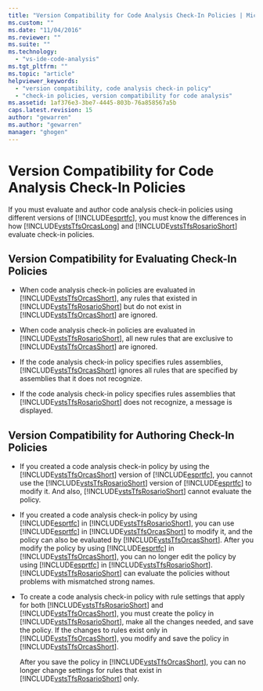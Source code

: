 ```yaml
---
title: "Version Compatibility for Code Analysis Check-In Policies | Microsoft Docs"
ms.custom: ""
ms.date: "11/04/2016"
ms.reviewer: ""
ms.suite: ""
ms.technology: 
  - "vs-ide-code-analysis"
ms.tgt_pltfrm: ""
ms.topic: "article"
helpviewer_keywords: 
  - "version compatibility, code analysis check-in policy"
  - "check-in policies, version compatibility for code analysis"
ms.assetid: 1af376e3-3be7-4445-803b-76a858567a5b
caps.latest.revision: 15
author: "gewarren"
ms.author: "gewarren"
manager: "ghogen"
---
```

# Version Compatibility for Code Analysis Check-In Policies
If you must evaluate and author code analysis check-in policies using different versions of [!INCLUDE[esprtfc](../code-quality/includes/esprtfc_md.md)], you must know the differences in how [!INCLUDE[vstsTfsOrcasLong](../code-quality/includes/vststfsorcaslong_md.md)] and [!INCLUDE[vstsTfsRosarioShort](../code-quality/includes/vststfsrosarioshort_md.md)] evaluate check-in policies.  
  
## Version Compatibility for Evaluating Check-In Policies  
  
-   When code analysis check-in policies are evaluated in [!INCLUDE[vstsTfsOrcasShort](../code-quality/includes/vststfsorcasshort_md.md)], any rules that existed in [!INCLUDE[vstsTfsRosarioShort](../code-quality/includes/vststfsrosarioshort_md.md)] but do not exist in [!INCLUDE[vstsTfsOrcasShort](../code-quality/includes/vststfsorcasshort_md.md)] are ignored.  
  
-   When code analysis check-in policies are evaluated in [!INCLUDE[vstsTfsRosarioShort](../code-quality/includes/vststfsrosarioshort_md.md)], all new rules that are exclusive to [!INCLUDE[vstsTfsOrcasShort](../code-quality/includes/vststfsorcasshort_md.md)] are ignored.  
  
-   If the code analysis check-in policy specifies rules assemblies, [!INCLUDE[vstsTfsOrcasShort](../code-quality/includes/vststfsorcasshort_md.md)] ignores all rules that are specified by assemblies that it does not recognize.  
  
-   If the code analysis check-in policy specifies rules assemblies that [!INCLUDE[vstsTfsRosarioShort](../code-quality/includes/vststfsrosarioshort_md.md)] does not recognize, a message is displayed.  
  
## Version Compatibility for Authoring Check-In Policies  
  
-   If you created a code analysis check-in policy by using the [!INCLUDE[vstsTfsOrcasShort](../code-quality/includes/vststfsorcasshort_md.md)] version of [!INCLUDE[esprtfc](../code-quality/includes/esprtfc_md.md)], you cannot use the [!INCLUDE[vstsTfsRosarioShort](../code-quality/includes/vststfsrosarioshort_md.md)] version of [!INCLUDE[esprtfc](../code-quality/includes/esprtfc_md.md)] to modify it. And also, [!INCLUDE[vstsTfsRosarioShort](../code-quality/includes/vststfsrosarioshort_md.md)] cannot evaluate the policy.  
  
-   If you created a code analysis check-in policy by using [!INCLUDE[esprtfc](../code-quality/includes/esprtfc_md.md)] in [!INCLUDE[vstsTfsRosarioShort](../code-quality/includes/vststfsrosarioshort_md.md)], you can use [!INCLUDE[esprtfc](../code-quality/includes/esprtfc_md.md)] in [!INCLUDE[vstsTfsOrcasShort](../code-quality/includes/vststfsorcasshort_md.md)] to modify it, and the policy can also be evaluated by [!INCLUDE[vstsTfsOrcasShort](../code-quality/includes/vststfsorcasshort_md.md)]. After you modify the policy by using [!INCLUDE[esprtfc](../code-quality/includes/esprtfc_md.md)] in [!INCLUDE[vstsTfsOrcasShort](../code-quality/includes/vststfsorcasshort_md.md)], you can no longer edit the policy by using [!INCLUDE[esprtfc](../code-quality/includes/esprtfc_md.md)] in [!INCLUDE[vstsTfsRosarioShort](../code-quality/includes/vststfsrosarioshort_md.md)]. [!INCLUDE[vstsTfsRosarioShort](../code-quality/includes/vststfsrosarioshort_md.md)] can evaluate the policies without problems with mismatched strong names.  
  
-   To create a code analysis check-in policy with rule settings that apply for both [!INCLUDE[vstsTfsRosarioShort](../code-quality/includes/vststfsrosarioshort_md.md)] and [!INCLUDE[vstsTfsOrcasShort](../code-quality/includes/vststfsorcasshort_md.md)], you must create the policy in [!INCLUDE[vstsTfsRosarioShort](../code-quality/includes/vststfsrosarioshort_md.md)], make all the changes needed, and save the policy. If the changes to rules exist only in [!INCLUDE[vstsTfsOrcasShort](../code-quality/includes/vststfsorcasshort_md.md)], you modify and save the policy in [!INCLUDE[vstsTfsOrcasShort](../code-quality/includes/vststfsorcasshort_md.md)].  
  
     After you save the policy in [!INCLUDE[vstsTfsOrcasShort](../code-quality/includes/vststfsorcasshort_md.md)], you can no longer change settings for rules that exist in [!INCLUDE[vstsTfsRosarioShort](../code-quality/includes/vststfsrosarioshort_md.md)] only.